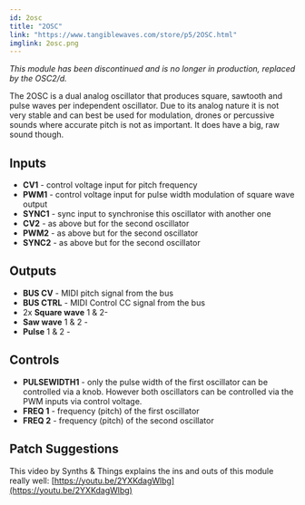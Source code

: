 ```yaml
---
id: 2osc
title: "2OSC"
link: "https://www.tangiblewaves.com/store/p5/2OSC.html"
imglink: 2osc.png
---
```





_This module has been discontinued and is no longer in production, replaced by the OSC2/d._

The 2OSC is a dual analog oscillator that produces square, sawtooth and pulse waves per independent oscillator. Due to its analog nature it is not very stable and can best be used for modulation, drones or percussive sounds where accurate pitch is not as important. It does have a big, raw sound though.

## Inputs

*   **CV1** - control voltage input for pitch frequency
*   **PWM1** - control voltage input for pulse width modulation of square wave output
*   **SYNC1** - sync input to synchronise this oscillator with another one
*   **CV2** - as above but for the second oscillator
*   **PWM2** - as above but for the second oscillator
*   **SYNC2** - as above but for the second oscillator

## Outputs

*   **BUS CV** - MIDI pitch signal from the bus
*   **BUS CTRL** - MIDI Control CC signal from the bus
*   2x **Square wave** 1 & 2-
*   **Saw wave** 1 & 2 -
*   **Pulse** 1 & 2 -

## Controls

*   **PULSEWIDTH1** - only the pulse width of the first oscillator can be controlled via a knob. However both oscillators can be controlled via the PWM inputs via control voltage.
*   **FREQ 1** - frequency (pitch) of the first oscillator
*   **FREQ 2** - frequency (pitch) of the second oscillator

## Patch Suggestions

This video by Synths & Things explains the ins and outs of this module really well: [https://youtu.be/2YXKdagWlbg](https://youtu.be/2YXKdagWlbg)


